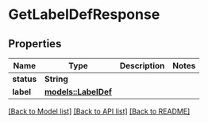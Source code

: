 # GetLabelDefResponse

## Properties

Name | Type | Description | Notes
------------ | ------------- | ------------- | -------------
**status** | **String** |  | 
**label** | [**models::LabelDef**](LabelDef.md) |  | 

[[Back to Model list]](../README.md#documentation-for-models) [[Back to API list]](../README.md#documentation-for-api-endpoints) [[Back to README]](../README.md)



